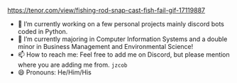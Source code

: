 https://tenor.com/view/fishing-rod-snap-cast-fish-fail-gif-17119887

- 🔭 I’m currently working on a few personal projects mainly discord bots coded in Python.
- 🌱 I’m currently majoring in Computer Information Systems and a double minor in Business Management and Environmental Science!
- 📫 How to reach me: Feel free to add me on Discord, but please mention where you are adding me from. `jzcob`
- 😄 Pronouns: He/Him/His
